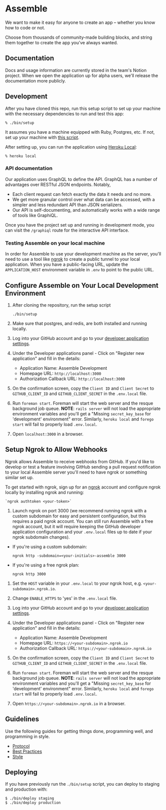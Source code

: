 # Assemble

We want to make it easy for anyone to create an app –
whether you know how to code or not.

Choose from thousands of community-made building blocks,
and string them together to create the app you’ve always wanted.

## Documentation

Docs and usage information are currently stored in the team's Notion project.
When we open the application up for alpha users,
we'll release the documentation more publicly.

## Development

After you have cloned this repo,
run this setup script to set up your machine
with the necessary dependencies to run and test this app:

    % ./bin/setup

It assumes you have a machine equipped with Ruby, Postgres, etc.
If not, set up your machine with [this script].

[this script]: https://github.com/thoughtbot/laptop

After setting up, you can run the application using [Heroku Local]:

    % heroku local

[Heroku Local]: https://devcenter.heroku.com/articles/heroku-local

### API documentation

Our application uses GraphQL to define the API.
GraphQL has a number of advantages over RESTful JSON endpoints.
Notably,

* Each client request can fetch exactly the data it needs and no more.
* We get more granular control over what data can be accessed,
  with a simpler and less redundant API than JSON serializers.
* Our API is self-documenting,
  and automatically works with a wide range of tools like GraphiQL.

Once you have the project set up and running in development mode,
you can visit the `/graphiql` route for the interactive API interface.

### Testing Assemble on your local machine

In order for Assemble to use your development machine as the server,
you'll need to use a tool like [ngrok](https://ngrok.com/)
to create a public tunnel to your local application.
When you have a public-facing URL,
update the `APPLICATION_HOST` environment variable in `.env`
to point to the public URL.

## Configure Assemble on Your Local Development Environment

1. After cloning the repository, run the setup script

    `./bin/setup`

1. Make sure that postgres, and redis, are both installed and running locally.

1. Log into your GitHub account and go to your [developer application settings].

1. Under the Developer applications panel - Click on "Register new application"
   and fill in the details:

    * Application Name: Assemble Development
    * Homepage URL: `http://localhost:3000`
    * Authorization Callback URL: `http://localhost:3000`

1. On the confirmation screen, copy the `Client ID` and `Client Secret` to
   `GITHUB_CLIENT_ID` and `GITHUB_CLIENT_SECRET` in the `.env.local` file.

1. Run `foreman start`. Foreman will start the web server and the resque
   background job queue. **NOTE**: `rails server` will not load the appropriate
   environment variables and you'll get a "Missing `secret_key_base` for
   'development' environment" error. Similarly, `heroku local` and `forego start`
   will fail to properly load `.env.local`.

1. Open `localhost:3000` in a browser.

## Setup Ngrok to Allow Webhooks

Ngrok allows Assemble to receive webhooks from GitHub. If you'd like to develop or
test a feature involving GitHub sending a pull request notification to your
local Assemble server you'll need to have ngrok or something similar set up.

To get started with ngrok, sign up for an [ngrok] account and configure ngrok
locally by installing ngrok and running:

    `ngrok authtoken <your-token>`

1. Launch ngrok on port 3000 (we recommend running ngrok with a custom subdomain
   for easy and persistent configuration, but this requires a paid ngrok account.
   You can still run Assemble with a free ngrok account, but it will require keeping
   the GitHub developer application configuration and your  `.env.local` files up
   to date if your ngrok subdomain changes).

 * If you're using a custom subdomain:

    `ngrok http -subdomain=<your-initials>-assemble 3000`

 * If you're using a free ngrok plan:

    `ngrok http 3000`

1. Set the `HOST` variable in your `.env.local` to your ngrok host, e.g.
   `<your-subdomain>.ngrok.io`.

1. Change `ENABLE_HTTPS` to 'yes' in the `.env.local` file.

1. Log into your GitHub account and go to your [developer application settings].

1. Under the Developer applications panel - Click on "Register new
   application" and fill in the details:

    * Application Name: Assemble Development
    * Homepage URL: `https://<your-subdomain>.ngrok.io`
    * Authorization Callback URL: `https://<your-subdomain>.ngrok.io`

1. On the confirmation screen, copy the `Client ID` and `Client Secret` to
   `GITHUB_CLIENT_ID` and `GITHUB_CLIENT_SECRET` in the `.env.local` file.

1. Run `foreman start`. Foreman will start the web server and the resque
   background job queue. **NOTE**: `rails server` will not load the appropriate
   environment variables and you'll get a "Missing `secret_key_base` for
   'development' environment" error. Similarly, `heroku local` and `forego start`
   will fail to properly load `.env.local`.

1. Open `https://<your-subdomain>.ngrok.io` in a browser.

[ngrok]: https://ngrok.com
[personal access token]: https://github.com/settings/tokens
[developer application settings]: https://github.com/settings/developers

## Guidelines

Use the following guides for getting things done, programming well, and
programming in style.

* [Protocol](http://github.com/thoughtbot/guides/blob/master/protocol)
* [Best Practices](http://github.com/thoughtbot/guides/blob/master/best-practices)
* [Style](http://github.com/thoughtbot/guides/blob/master/style)

## Deploying

If you have previously run the `./bin/setup` script,
you can deploy to staging and production with:

    $ ./bin/deploy staging
    $ ./bin/deploy production
